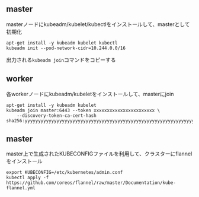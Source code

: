 ## master

masterノードにkubeadm/kubelet/kubectlをインストールして、masterとして初期化

```
apt-get install -y kubeadm kubelet kubectl
kubeadm init --pod-network-cidr=10.244.0.0/16
```

出力される```kubeadm join```コマンドをコピーする

## worker

各workerノードにkubeadm/kubeletをインストールして、masterにjoin

```
apt-get install -y kubeadm kubelet
kubeadm join master:6443 --token xxxxxxxxxxxxxxxxxxxxxxx \
    --discovery-token-ca-cert-hash sha256:yyyyyyyyyyyyyyyyyyyyyyyyyyyyyyyyyyyyyyyyyyyyyyyyyyyyyyyyyyyyyyyy
```


## master

master上で生成されたKUBECONFIGファイルを利用して、クラスターにflannelをインストール

```
export KUBECONFIG=/etc/kubernetes/admin.conf
kubectl apply -f https://github.com/coreos/flannel/raw/master/Documentation/kube-flannel.yml
```
